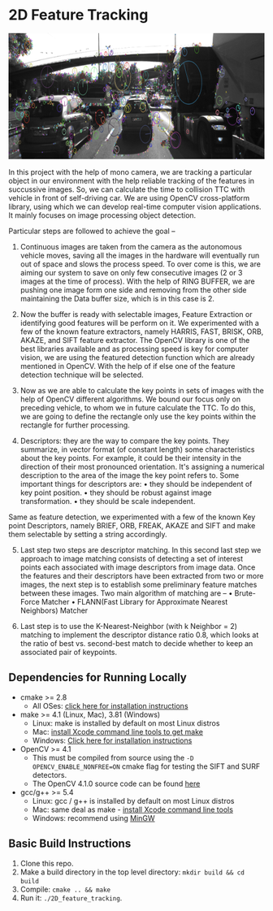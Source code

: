 # 2D Feature Tracking

<img src="images/keypoints.png" width="820" height="248" />

In this project with the help of mono camera, we are tracking a particular object in our environment with the help reliable tracking of the features in succussive images. So, we can calculate the time to collision TTC with vehicle in front of self-driving car. We are using OpenCV cross-platform library, using which we can develop real-time computer vision applications. It mainly focuses on image processing object detection.

Particular steps are followed to achieve the goal –
1. Continuous images are taken from the camera as the autonomous vehicle moves, saving all the images in the hardware will eventually run out of space and slows the process speed. To over come is this, we are aiming our system to save on only few consecutive images (2 or 3 images at the time of process). With the help of RING BUFFER, we are pushing one image form one side and removing from the other side maintaining the Data buffer size, which is in this case is 2.

2.	Now the buffer is ready with selectable images, Feature Extraction or identifying good features will be perform on it. We experimented with a few of the known feature extractors, namely HARRIS, FAST, BRISK, ORB, AKAZE, and SIFT feature extractor. The OpenCV library is one of the best libraries available and as processing speed is key for computer vision, we are using the featured detection function which are already mentioned in OpenCV.
With the help of if else one of the feature detection technique will be selected.

3. Now as we are able to calculate the key points in sets of images with the help of OpenCV different algorithms. We bound our focus only on preceding vehicle, to whom we in future calculate the TTC. To do this, we are going to define the rectangle only use the key points within the rectangle for further processing.
4. Descriptors: they are the way to compare the key points. They summarize, in vector format (of constant length) some characteristics about the key points. For example, it could be their intensity in the direction of their most pronounced orientation. It's assigning a numerical description to the area of the image the key point refers to.
Some important things for descriptors are:
•	they should be independent of key point position.
•	they should be robust against image transformation.
•	they should be scale independent.

Same as feature detection, we experimented with a few of the known Key point Descriptors, namely BRIEF, ORB, FREAK, AKAZE and SIFT and make them selectable by setting a string accordingly.

5. Last step two steps are descriptor matching. In this second last step we approach to image matching consists of detecting a set of interest points each associated with image descriptors from image data. Once the features and their descriptors have been extracted from two or more images, the next step is to establish some preliminary feature matches between these images. Two main algorithm of matching are –
•	Brute-Force Matcher
•	FLANN(Fast Library for Approximate Nearest Neighbors) Matcher
 
6. Last step is to use the K-Nearest-Neighbor (with k Neighbor = 2) matching to implement the descriptor distance ratio 0.8, which looks at the ratio of best vs. second-best match to decide whether to keep an associated pair of keypoints.



## Dependencies for Running Locally
* cmake >= 2.8
  * All OSes: [click here for installation instructions](https://cmake.org/install/)
* make >= 4.1 (Linux, Mac), 3.81 (Windows)
  * Linux: make is installed by default on most Linux distros
  * Mac: [install Xcode command line tools to get make](https://developer.apple.com/xcode/features/)
  * Windows: [Click here for installation instructions](http://gnuwin32.sourceforge.net/packages/make.htm)
* OpenCV >= 4.1
  * This must be compiled from source using the `-D OPENCV_ENABLE_NONFREE=ON` cmake flag for testing the SIFT and SURF detectors.
  * The OpenCV 4.1.0 source code can be found [here](https://github.com/opencv/opencv/tree/4.1.0)
* gcc/g++ >= 5.4
  * Linux: gcc / g++ is installed by default on most Linux distros
  * Mac: same deal as make - [install Xcode command line tools](https://developer.apple.com/xcode/features/)
  * Windows: recommend using [MinGW](http://www.mingw.org/)

## Basic Build Instructions

1. Clone this repo.
2. Make a build directory in the top level directory: `mkdir build && cd build`
3. Compile: `cmake .. && make`
4. Run it: `./2D_feature_tracking`.
